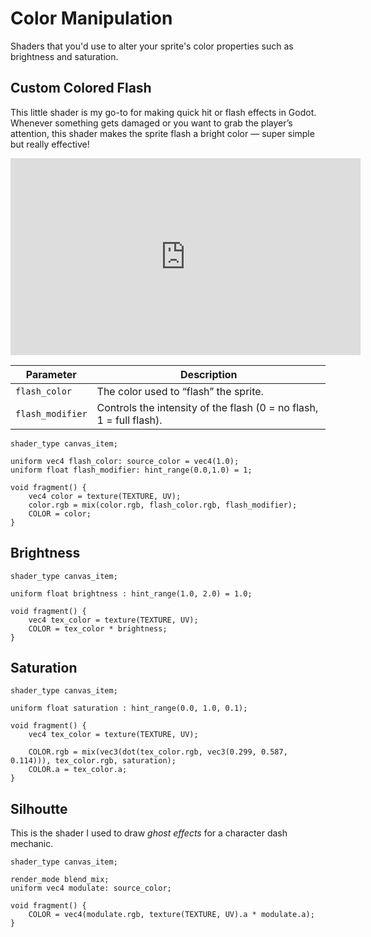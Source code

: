 # Color Manipulation

Shaders that you'd use to alter your sprite's color properties such as brightness and saturation.

## Custom Colored Flash

This little shader is my go-to for making quick hit or flash effects in Godot. Whenever something gets damaged or you want to grab the player’s attention, this shader makes the sprite flash a bright color — super simple but really effective!

<iframe width="560" height="315" src="https://www.youtube.com/embed/071m2ErCFl4" frameborder="0" allowfullscreen></iframe>

| Parameter        | Description                                                         | 
| ---------------- | ------------------------------------------------------------------- | 
| `flash_color`    | The color used to “flash” the sprite.                               |
| `flash_modifier` | Controls the intensity of the flash (0 = no flash, 1 = full flash). |


```
shader_type canvas_item;

uniform vec4 flash_color: source_color = vec4(1.0);
uniform float flash_modifier: hint_range(0.0,1.0) = 1;

void fragment() {
	vec4 color = texture(TEXTURE, UV);
	color.rgb = mix(color.rgb, flash_color.rgb, flash_modifier);
	COLOR = color;
}
```

## Brightness
```
shader_type canvas_item;

uniform float brightness : hint_range(1.0, 2.0) = 1.0;

void fragment() {
    vec4 tex_color = texture(TEXTURE, UV);
    COLOR = tex_color * brightness;
}
```

## Saturation
```
shader_type canvas_item;

uniform float saturation : hint_range(0.0, 1.0, 0.1);

void fragment() {
    vec4 tex_color = texture(TEXTURE, UV);

    COLOR.rgb = mix(vec3(dot(tex_color.rgb, vec3(0.299, 0.587, 0.114))), tex_color.rgb, saturation);
	COLOR.a = tex_color.a;
}
```

## Silhoutte

This is the shader I used to draw *ghost effects* for a character dash mechanic.

```
shader_type canvas_item;

render_mode blend_mix;
uniform vec4 modulate: source_color;

void fragment() {
	COLOR = vec4(modulate.rgb, texture(TEXTURE, UV).a * modulate.a);
}
```